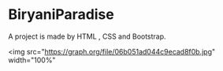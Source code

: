 # BiryaniParadise
A project is made by HTML , CSS and Bootstrap. 

<img src="https://graph.org/file/06b051ad044c9ecad8f0b.jpg" width="100%"
